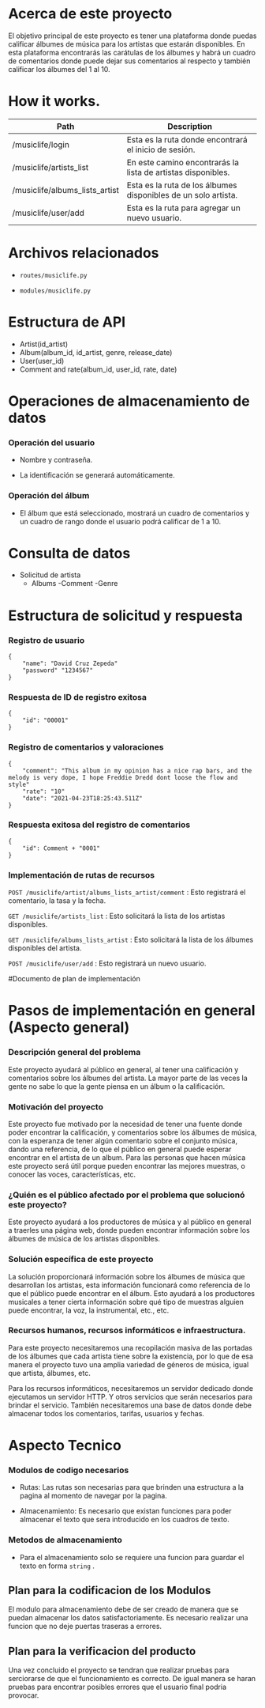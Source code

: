 # Acerca de este proyecto

El objetivo principal de este proyecto es tener una plataforma donde puedas calificar álbumes de música para
los artistas que estarán disponibles. En esta plataforma encontrarás las carátulas de los álbumes
y habrá un cuadro de comentarios donde puede dejar sus comentarios al respecto y también calificar
los álbumes del 1 al 10.

# How it works.

| Path								| Description     |
|-----------------------------------|-----------------|
|/musiclife/login					| Esta es la ruta donde encontrará el inicio de sesión.
|/musiclife/artists_list				| En este camino encontrarás la lista de artistas disponibles.
|/musiclife/albums_lists_artist 		| Esta es la ruta de los álbumes disponibles de un solo artista.
|/musiclife/user/add					| Esta es la ruta para agregar un nuevo usuario.


# Archivos relacionados

- `routes/musiclife.py`

- `modules/musiclife.py`


# Estructura de API

- Artist(id_artist)
- Album(album_id, id_artist, genre, release_date)
- User(user_id)
- Comment and rate(album_id, user_id, rate, date)


# Operaciones de almacenamiento de datos

### Operación del usuario

- Nombre y contraseña.

- La identificación se generará automáticamente.

### Operación del álbum

- El álbum que está seleccionado, mostrará un cuadro de comentarios y un cuadro de rango donde el usuario podrá calificar de 1 a 10.


# Consulta de datos

- Solicitud de artista
	- Albums
	-Comment
	-Genre

# Estructura de solicitud y respuesta

### Registro de usuario
```
{
	"name": "David Cruz Zepeda"
	"password" "1234567"
}
```
### Respuesta de ID de registro exitosa
```
{
	"id": "00001"
}
```
### Registro de comentarios y valoraciones
```
{
	"comment": "This album in my opinion has a nice rap bars, and the melody is very dope, I hope Freddie Dredd dont loose the flow and style"
	"rate": "10"
	"date": "2021-04-23T18:25:43.511Z"
}
```
### Respuesta exitosa del registro de comentarios
```
{
	"id": Comment + "0001"
}
```

### Implementación de rutas de recursos


`POST /musiclife/artist/albums_lists_artist/comment` : Esto registrará el comentario, la tasa y la fecha.

`GET /musiclife/artists_list` : Esto solicitará la lista de los artistas disponibles.

`GET /musiclife/albums_lists_artist` : Esto solicitará la lista de los álbumes disponibles del artista.

`POST /musiclife/user/add` : Esto registrará un nuevo usuario.

#Documento de plan de implementación

# Pasos de implementación en general (Aspecto general)

### Descripción general del problema

Este proyecto ayudará al público en general, al tener una calificación y comentarios sobre
los álbumes del artista. La mayor parte de las veces la gente no sabe lo que la gente
piensa en un álbum o la calificación.

### Motivación del proyecto

Este proyecto fue motivado por la necesidad de tener una fuente donde poder encontrar la calificación,
y comentarios sobre los álbumes de música, con la esperanza de tener algún comentario sobre el conjunto
música, dando una referencia, de lo que el público en general puede esperar encontrar en el
artista de un album. Para las personas que hacen música este proyecto será útil porque pueden
encontrar las mejores muestras, o conocer las voces, características, etc.

### ¿Quién es el público afectado por el problema que solucionó este proyecto?

Este proyecto ayudará a los productores de música y al público en general a traerles una página web,
donde pueden encontrar información sobre los álbumes de música de los artistas disponibles.

### Solución específica de este proyecto

La solución proporcionará información sobre los álbumes de música que desarrollan los artistas,
esta información funcionará como referencia de lo que el público puede encontrar en el álbum.
Esto ayudará a los productores musicales a tener cierta información sobre qué tipo de muestras
alguien puede encontrar, la voz, la instrumental, etc., etc.

### Recursos humanos, recursos informáticos e infraestructura.

Para este proyecto necesitaremos una recopilación masiva de las portadas de los álbumes que cada
artista tiene sobre la existencia, por lo que de esa manera el proyecto tuvo una amplia variedad de géneros de música,
igual que artista, álbumes, etc.

Para los recursos informáticos, necesitaremos un servidor dedicado donde ejecutamos un servidor HTTP. Y
otros servicios que serán necesarios para brindar el servicio. También necesitaremos una base de datos donde
debe almacenar todos los comentarios, tarifas, usuarios y fechas.

# Aspecto Tecnico

### Modulos de codigo necesarios

- Rutas: Las rutas son necesarias para que brinden una estructura a la pagina al momento de navegar por la pagina.

- Almacenamiento: Es necesario que existan funciones para poder almacenar el texto que sera introducido en los cuadros de texto.

### Metodos de almacenamiento

- Para el almacenamiento solo se requiere una funcion para guardar el texto en forma `string` .

## Plan para la codificacion de los Modulos

El modulo para almacenamiento debe de ser creado de manera que se puedan almacenar los datos satisfactoriamente. Es necesario realizar una funcion que no deje puertas traseras a errores.

## Plan para la verificacion del producto

Una vez concluido el proyecto se tendran que realizar pruebas para serciorarse de que el funcionamiento es correcto. De igual manera se haran pruebas para encontrar posibles errores que el usuario final podria provocar.
